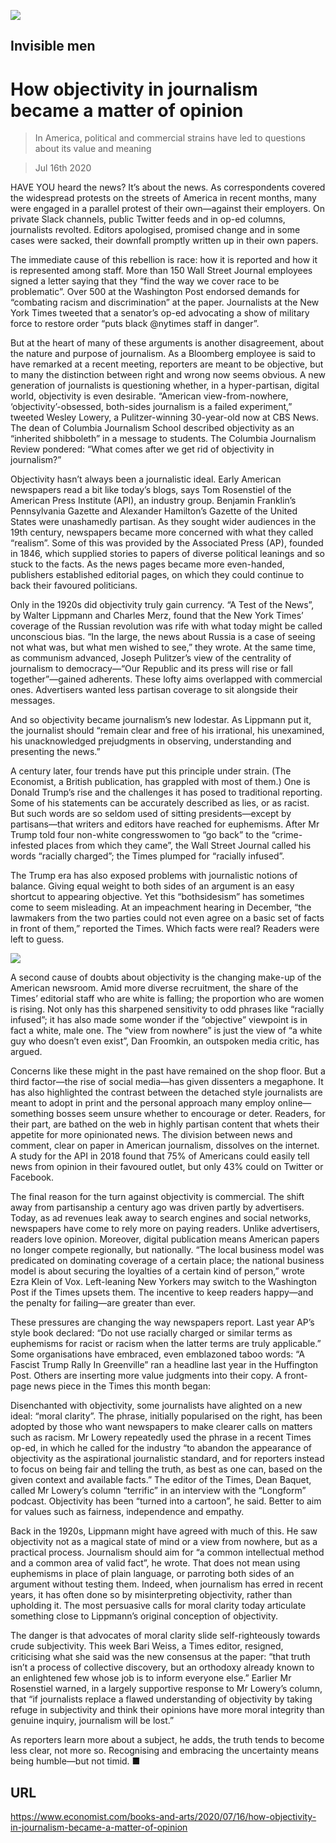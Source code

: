 ![](./images/20200718_BKD001_facebook.jpg)

## Invisible men

# How objectivity in journalism became a matter of opinion

> In America, political and commercial strains have led to questions about its value and meaning

> Jul 16th 2020

HAVE YOU heard the news? It’s about the news. As correspondents covered the widespread protests on the streets of America in recent months, many were engaged in a parallel protest of their own—against their employers. On private Slack channels, public Twitter feeds and in op-ed columns, journalists revolted. Editors apologised, promised change and in some cases were sacked, their downfall promptly written up in their own papers.

The immediate cause of this rebellion is race: how it is reported and how it is represented among staff. More than 150 Wall Street Journal employees signed a letter saying that they “find the way we cover race to be problematic”. Over 500 at the Washington Post endorsed demands for “combating racism and discrimination” at the paper. Journalists at the New York Times tweeted that a senator’s op-ed advocating a show of military force to restore order “puts black @nytimes staff in danger”.

But at the heart of many of these arguments is another disagreement, about the nature and purpose of journalism. As a Bloomberg employee is said to have remarked at a recent meeting, reporters are meant to be objective, but to many the distinction between right and wrong now seems obvious. A new generation of journalists is questioning whether, in a hyper-partisan, digital world, objectivity is even desirable. “American view-from-nowhere, ‘objectivity’-obsessed, both-sides journalism is a failed experiment,” tweeted Wesley Lowery, a Pulitzer-winning 30-year-old now at CBS News. The dean of Columbia Journalism School described objectivity as an “inherited shibboleth” in a message to students. The Columbia Journalism Review pondered: “What comes after we get rid of objectivity in journalism?”

Objectivity hasn’t always been a journalistic ideal. Early American newspapers read a bit like today’s blogs, says Tom Rosenstiel of the American Press Institute (API), an industry group. Benjamin Franklin’s Pennsylvania Gazette and Alexander Hamilton’s Gazette of the United States were unashamedly partisan. As they sought wider audiences in the 19th century, newspapers became more concerned with what they called “realism”. Some of this was provided by the Associated Press (AP), founded in 1846, which supplied stories to papers of diverse political leanings and so stuck to the facts. As the news pages became more even-handed, publishers established editorial pages, on which they could continue to back their favoured politicians.

Only in the 1920s did objectivity truly gain currency. “A Test of the News”, by Walter Lippmann and Charles Merz, found that the New York Times’ coverage of the Russian revolution was rife with what today might be called unconscious bias. “In the large, the news about Russia is a case of seeing not what was, but what men wished to see,” they wrote. At the same time, as communism advanced, Joseph Pulitzer’s view of the centrality of journalism to democracy—“Our Republic and its press will rise or fall together”—gained adherents. These lofty aims overlapped with commercial ones. Advertisers wanted less partisan coverage to sit alongside their messages.

And so objectivity became journalism’s new lodestar. As Lippmann put it, the journalist should “remain clear and free of his irrational, his unexamined, his unacknowledged prejudgments in observing, understanding and presenting the news.”

A century later, four trends have put this principle under strain. (The Economist, a British publication, has grappled with most of them.) One is Donald Trump’s rise and the challenges it has posed to traditional reporting. Some of his statements can be accurately described as lies, or as racist. But such words are so seldom used of sitting presidents—except by partisans—that writers and editors have reached for euphemisms. After Mr Trump told four non-white congresswomen to “go back” to the “crime-infested places from which they came”, the Wall Street Journal called his words “racially charged”; the Times plumped for “racially infused”.

The Trump era has also exposed problems with journalistic notions of balance. Giving equal weight to both sides of an argument is an easy shortcut to appearing objective. Yet this “bothsidesism” has sometimes come to seem misleading. At an impeachment hearing in December, “the lawmakers from the two parties could not even agree on a basic set of facts in front of them,” reported the Times. Which facts were real? Readers were left to guess.

![](./images/20200718_BKD002.jpg)

A second cause of doubts about objectivity is the changing make-up of the American newsroom. Amid more diverse recruitment, the share of the Times’ editorial staff who are white is falling; the proportion who are women is rising. Not only has this sharpened sensitivity to odd phrases like “racially infused”; it has also made some wonder if the “objective” viewpoint is in fact a white, male one. The “view from nowhere” is just the view of “a white guy who doesn’t even exist”, Dan Froomkin, an outspoken media critic, has argued.

Concerns like these might in the past have remained on the shop floor. But a third factor—the rise of social media—has given dissenters a megaphone. It has also highlighted the contrast between the detached style journalists are meant to adopt in print and the personal approach many employ online—something bosses seem unsure whether to encourage or deter. Readers, for their part, are bathed on the web in highly partisan content that whets their appetite for more opinionated news. The division between news and comment, clear on paper in American journalism, dissolves on the internet. A study for the API in 2018 found that 75% of Americans could easily tell news from opinion in their favoured outlet, but only 43% could on Twitter or Facebook.

The final reason for the turn against objectivity is commercial. The shift away from partisanship a century ago was driven partly by advertisers. Today, as ad revenues leak away to search engines and social networks, newspapers have come to rely more on paying readers. Unlike advertisers, readers love opinion. Moreover, digital publication means American papers no longer compete regionally, but nationally. “The local business model was predicated on dominating coverage of a certain place; the national business model is about securing the loyalties of a certain kind of person,” wrote Ezra Klein of Vox. Left-leaning New Yorkers may switch to the Washington Post if the Times upsets them. The incentive to keep readers happy—and the penalty for failing—are greater than ever.

These pressures are changing the way newspapers report. Last year AP’s style book declared: “Do not use racially charged or similar terms as euphemisms for racist or racism when the latter terms are truly applicable.” Some organisations have embraced, even emblazoned taboo words: “A Fascist Trump Rally In Greenville” ran a headline last year in the Huffington Post. Others are inserting more value judgments into their copy. A front-page news piece in the Times this month began:

Disenchanted with objectivity, some journalists have alighted on a new ideal: “moral clarity”. The phrase, initially popularised on the right, has been adopted by those who want newspapers to make clearer calls on matters such as racism. Mr Lowery repeatedly used the phrase in a recent Times op-ed, in which he called for the industry “to abandon the appearance of objectivity as the aspirational journalistic standard, and for reporters instead to focus on being fair and telling the truth, as best as one can, based on the given context and available facts.” The editor of the Times, Dean Baquet, called Mr Lowery’s column “terrific” in an interview with the “Longform” podcast. Objectivity has been “turned into a cartoon”, he said. Better to aim for values such as fairness, independence and empathy.

Back in the 1920s, Lippmann might have agreed with much of this. He saw objectivity not as a magical state of mind or a view from nowhere, but as a practical process. Journalism should aim for “a common intellectual method and a common area of valid fact”, he wrote. That does not mean using euphemisms in place of plain language, or parroting both sides of an argument without testing them. Indeed, when journalism has erred in recent years, it has often done so by misinterpreting objectivity, rather than upholding it. The most persuasive calls for moral clarity today articulate something close to Lippmann’s original conception of objectivity.

The danger is that advocates of moral clarity slide self-righteously towards crude subjectivity. This week Bari Weiss, a Times editor, resigned, criticising what she said was the new consensus at the paper: “that truth isn’t a process of collective discovery, but an orthodoxy already known to an enlightened few whose job is to inform everyone else.” Earlier Mr Rosenstiel warned, in a largely supportive response to Mr Lowery’s column, that “if journalists replace a flawed understanding of objectivity by taking refuge in subjectivity and think their opinions have more moral integrity than genuine inquiry, journalism will be lost.”

As reporters learn more about a subject, he adds, the truth tends to become less clear, not more so. Recognising and embracing the uncertainty means being humble—but not timid. ■

## URL

https://www.economist.com/books-and-arts/2020/07/16/how-objectivity-in-journalism-became-a-matter-of-opinion
